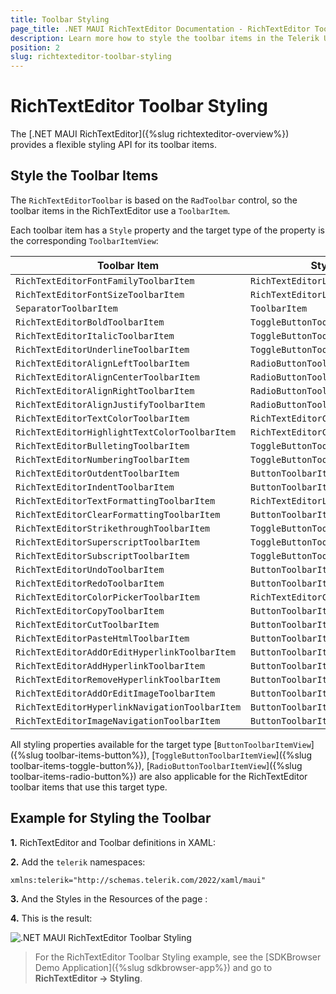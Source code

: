 ```yaml
---
title: Toolbar Styling
page_title: .NET MAUI RichTextEditor Documentation - RichTextEditor Toolbar Styling
description: Learn more how to style the toolbar items in the Telerik UI for .NET MAUI RichTextEditor control.
position: 2
slug: richtexteditor-toolbar-styling
---
```


# RichTextEditor Toolbar Styling

The [.NET MAUI RichTextEditor]({%slug richtexteditor-overview%}) provides a flexible styling API for its toolbar items. 

## Style the Toolbar Items

The `RichTextEditorToolbar` is based on the `RadToolbar` control, so the toolbar items in the RichTextEditor use a `ToolbarItem`. 

Each toolbar item has a `Style` property and the target type of the property is the corresponding `ToolbarItemView`:

| Toolbar Item | Style Target type |
| ------------- | --------------- |
| `RichTextEditorFontFamilyToolbarItem` | `RichTextEditorListPickerToolbarItemView` |
| `RichTextEditorFontSizeToolbarItem` | `RichTextEditorListPickerToolbarItemView` |
| `SeparatorToolbarItem` | `ToolbarItem` |
| `RichTextEditorBoldToolbarItem` | `ToggleButtonToolbarItemView` |
| `RichTextEditorItalicToolbarItem` | `ToggleButtonToolbarItemView` |
| `RichTextEditorUnderlineToolbarItem` | `ToggleButtonToolbarItemView` |
| `RichTextEditorAlignLeftToolbarItem` | `RadioButtonToolbarItemView` |
| `RichTextEditorAlignCenterToolbarItem` | `RadioButtonToolbarItemView` |
| `RichTextEditorAlignRightToolbarItem` | `RadioButtonToolbarItemView` |
| `RichTextEditorAlignJustifyToolbarItem` | `RadioButtonToolbarItemView` |
| `RichTextEditorTextColorToolbarItem` | `RichTextEditorColorPickerToolbarItemView` |
| `RichTextEditorHighlightTextColorToolbarItem` | `RichTextEditorColorPickerToolbarItemView` |
| `RichTextEditorBulletingToolbarItem` | `ToggleButtonToolbarItemView` |
| `RichTextEditorNumberingToolbarItem` | `ToggleButtonToolbarItemView` |
| `RichTextEditorOutdentToolbarItem` | `ButtonToolbarItemView` |
| `RichTextEditorIndentToolbarItem` | `ButtonToolbarItemView` |
| `RichTextEditorTextFormattingToolbarItem` | `RichTextEditorListPickerToolbarItemView` |
| `RichTextEditorClearFormattingToolbarItem` | `ButtonToolbarItemView` |
| `RichTextEditorStrikethroughToolbarItem` | `ToggleButtonToolbarItemView` |
| `RichTextEditorSuperscriptToolbarItem` | `ToggleButtonToolbarItemView` |
| `RichTextEditorSubscriptToolbarItem` | `ToggleButtonToolbarItemView` |
| `RichTextEditorUndoToolbarItem` | `ButtonToolbarItemView` |
| `RichTextEditorRedoToolbarItem` | `ButtonToolbarItemView` |
| `RichTextEditorColorPickerToolbarItem` | `RichTextEditorColorPickerToolbarItemView` |
| `RichTextEditorCopyToolbarItem` | `ButtonToolbarItemView` |
| `RichTextEditorCutToolbarItem` | `ButtonToolbarItemView` |
| `RichTextEditorPasteHtmlToolbarItem` | `ButtonToolbarItemView` |
| `RichTextEditorAddOrEditHyperlinkToolbarItem` | `ButtonToolbarItemView` |
| `RichTextEditorAddHyperlinkToolbarItem` | `ButtonToolbarItemView` |
| `RichTextEditorRemoveHyperlinkToolbarItem` | `ButtonToolbarItemView` |
| `RichTextEditorAddOrEditImageToolbarItem` | `ButtonToolbarItemView` |
| `RichTextEditorHyperlinkNavigationToolbarItem` | `ButtonToolbarItemView` |
| `RichTextEditorImageNavigationToolbarItem` | `ButtonToolbarItemView` |

All styling properties available for the target type [`ButtonToolbarItemView`]({%slug toolbar-items-button%}), [`ToggleButtonToolbarItemView`]({%slug toolbar-items-toggle-button%}), [`RadioButtonToolbarItemView`]({%slug toolbar-items-radio-button%}) are also applicable for the RichTextEditor toolbar items that use this target type. 

## Example for Styling the Toolbar

**1.** RichTextEditor and Toolbar definitions in XAML:

<snippet id='richtexteditor-toolbar-styling-xaml' />

**2.** Add the `telerik` namespaces:

```XAML
xmlns:telerik="http://schemas.telerik.com/2022/xaml/maui"
```

**3.** And the Styles in the Resources of the page :

<snippet id='richtexteditor-toolbar-styling-resource' />

**4.** This is the result:

![.NET MAUI RichTextEditor Toolbar Styling](../images/richtexteditor-toolbar-styling.png)

> For the RichTextEditor Toolbar Styling example, see the [SDKBrowser Demo Application]({%slug sdkbrowser-app%}) and go to **RichTextEditor -> Styling**.
